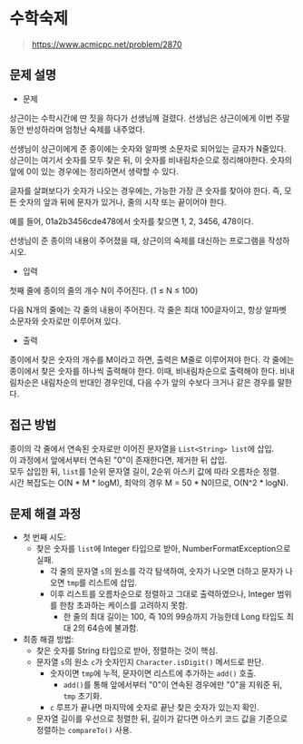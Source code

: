 # 수학숙제

> https://www.acmicpc.net/problem/2870

## 문제 설명

- 문제

상근이는 수학시간에 딴 짓을 하다가 선생님께 걸렸다. 선생님은 상근이에게 이번 주말동안 반성하라며 엄청난 숙제를 내주었다.

선생님이 상근이에게 준 종이에는 숫자와 알파벳 소문자로 되어있는 글자가 N줄있다. 상근이는 여기서 숫자를 모두 찾은 뒤, 이 숫자를 비내림차순으로 정리해야한다. 숫자의 앞에 0이 있는 경우에는 정리하면서 생략할 수
있다.

글자를 살펴보다가 숫자가 나오는 경우에는, 가능한 가장 큰 숫자를 찾아야 한다. 즉, 모든 숫자의 앞과 뒤에 문자가 있거나, 줄의 시작 또는 끝이어야 한다.

예를 들어, 01a2b3456cde478에서 숫자를 찾으면 1, 2, 3456, 478이다.

선생님이 준 종이의 내용이 주어졌을 때, 상근이의 숙제를 대신하는 프로그램을 작성하시오.

- 입력

첫째 줄에 종이의 줄의 개수 N이 주어진다. (1 ≤ N ≤ 100)

다음 N개의 줄에는 각 줄의 내용이 주어진다. 각 줄은 최대 100글자이고, 항상 알파벳 소문자와 숫자로만 이루어져 있다.

- 출력

종이에서 찾은 숫자의 개수를 M이라고 하면, 출력은 M줄로 이루어져야 한다. 각 줄에는 종이에서 찾은 숫자를 하나씩 출력해야 한다. 이때, 비내림차순으로 출력해야 한다. 비내림차순은 내림차순의 반대인 경우인데, 다음
수가 앞의 수보다 크거나 같은 경우를 말한다.

## 접근 방법

종이의 각 줄에서 연속된 숫자로만 이어진 문자열을 `List<String> list`에 삽입.  
이 과정에서 앞에서부터 연속된 "0"이 존재한다면, 제거한 뒤 삽입.  
모두 삽입한 뒤, `list`를 1순위 문자열 길이, 2순위 아스키 값에 따라 오름차순 정렬.  
시간 복잡도는 O(N * M * logM), 최악의 경우 M = 50 * N이므로, O(N^2 * logN).

## 문제 해결 과정

- 첫 번째 시도:
    - 찾은 숫자를 `list`에 Integer 타입으로 받아, NumberFormatException으로 실패.
        - 각 줄의 문자열 `s`의 원소를 각각 탐색하여, 숫자가 나오면 더하고 문자가 나오면 `tmp`를 리스트에 삽입.
        - 이후 리스트를 오름차순으로 정렬하고 그대로 출력하였으나, Integer 범위를 한참 초과하는 케이스를 고려하지 못함.
            - 한 줄의 최대 길이는 100, 즉 10의 99승까지 가능한데 Long 타입도 최대 2의 64승에 불과함.
- 최종 해결 방법:
    - 찾은 숫자를 String 타입으로 받아, 정렬하는 것이 핵심.
    - 문자열 `s`의 원소 `c`가 숫자인지 `Character.isDigit()` 메서드로 판단.
        - 숫자이면 `tmp`에 누적, 문자이면 리스트에 추가하는 `add()` 호출.
            - `add()`를 통해 앞에서부터 "0"이 연속된 경우에만 "0"을 지워준 뒤, `tmp` 초기화.
        - `c` 루프가 끝나면 마지막에 숫자로 끝난 찾은 숫자가 있는지 확인.
    - 문자열 길이를 우선으로 정렬한 뒤, 길이가 같다면 아스키 코드 값을 기준으로 정렬하는 `compareTo()` 사용.
